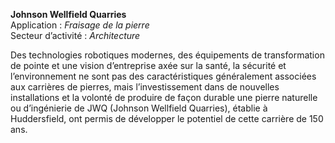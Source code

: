 **Johnson Wellfield Quarries**
<br />Application : *Fraisage de la pierre*
<br />Secteur d’activité : *Architecture*

Des technologies robotiques modernes, des équipements de transformation de pointe et une vision d’entreprise axée sur la santé, la sécurité et l’environnement ne sont pas des caractéristiques généralement associées aux carrières de pierres, mais l’investissement dans de nouvelles installations et la volonté de produire de façon durable une pierre naturelle ou d’ingénierie de JWQ (Johnson Wellfield Quarries), établie à Huddersfield, ont permis de développer le potentiel de cette carrière de 150 ans.